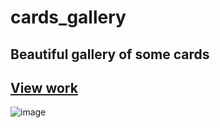 # cards_gallery
## Beautiful gallery of some cards
## [View work](https://vlajik3.github.io/cards_gallary)
![image](https://user-images.githubusercontent.com/74643545/178731617-2cc98d7e-d096-4ae3-afff-f9edb4ef1fef.png)

